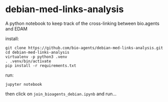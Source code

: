 # debian-med-links-analysis
A python notebook to keep track of the cross-linking between bio.agents and EDAM

install:

```
git clone https://github.com/bio-agents/debian-med-links-analysis.git
cd debian-med-links-analysis
virtualenv -p python3 .venv
. .venv/bin/activate
pip install -r requirements.txt 
```

run:

```
jupyter notebook
```

then click on `join_bioagents_debian.ipynb` and run...
